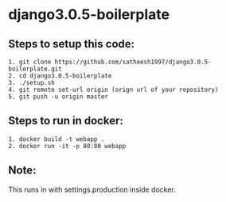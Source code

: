 # django3.0.5-boilerplate

## Steps to setup this code:
    1. git clone https://github.com/satheesh1997/django3.0.5-boilerplate.git
    2. cd django3.0.5-boilerplate
    3. ./setup.sh
    4. git remote set-url origin (orign url of your repository)
    5. git push -u origin master

## Steps to run in docker:
    1. docker build -t webapp .
    2. docker run -it -p 80:80 webapp

## Note: 
This runs in with settings.production inside docker.
